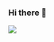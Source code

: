 ### Hi there 👋

<img src="https://github-readme-stats.vercel.app/api?username=sanjaydatasciencedojo&show_icons=true&hide_border=true&theme=radical" />
<!--
**sanjaydatasciencedojo/sanjaydatasciencedojo** is a ✨ _special_ ✨ repository because its `README.md` (this file) appears on your GitHub profile.

Here are some ideas to get you started:

- 🔭 I’m currently working on ...
- 🌱 I’m currently learning ...
- 👯 I’m looking to collaborate on ...
- 🤔 I’m looking for help with ...
- 💬 Ask me about ...
- 📫 How to reach me: ...
- 😄 Pronouns: ...
- ⚡ Fun fact: ...
-->
